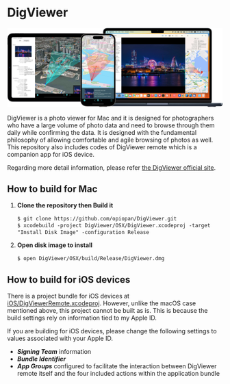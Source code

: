 DigViewer
===

<img alt="DigViewer running on mutiple device" src="docs/images/digviewer-showcase.jpg">

DigViewer is a photo viewer for Mac and it is designed for photographers who have a large volume of photo data and need to browse through them daily while confirming the data. 
It is designed with the fundamental philosophy of allowing comfortable and agile browsing of photos as well.<br>
This repository also includes codes of DigViewer remote which is a companion app for iOS device.

Regarding more detail information, please refer [the DigViewer official site](https://opiopan.github.io/DigViewer/).

## How to build for Mac
1. **Clone the repository then Build it**<br>
    ```shell
    $ git clone https://github.com/opiopan/DigViewer.git
    $ xcodebuild -project DigViewer/OSX/DigViewer.xcodeproj -target "Install Disk Image" -configuration Release
    ```

2. **Open disk image to install**<br>
    ```shell
    $ open DigViewer/OSX/build/Release/DigViewer.dmg
    ```

## How to build for iOS devices
There is a project bundle for iOS devices at [iOS/DigViewerRemote.xcodeproj](iOS/DigViewerRemote.xcodeproj/).
However, unlike the macOS case mentioned above, this project cannot be built as is.
This is because the build settings rely on information tied to my Apple ID. 

If you are building for iOS devices, please change the following settings to values associated with your Apple ID.
- ***Signing Team*** information
- ***Bundle Identifier***
- ***App Groups*** configured to facilitate the interaction between DigViewer remote itself and the four included actions within the application bundle 